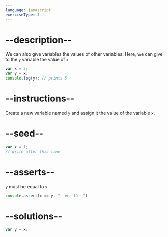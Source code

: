 ```yaml
---
language: javascript
exerciseType: 1
---
```


# --description--

We can also give variables the values of other variables.
Here, we can give to the `y` variable the value of `x`
```javascript
var x = 5;
var y = x;
console.log(y); // prints 5
```

# --instructions--

Create a new variable named `y` and assign it the value of the variable `x`.

# --seed--

```javascript
var x = 1;
// write after this line
```

# --asserts--

`y` must be equal to `x`.

```javascript
console.assert(x == y, "--err-t1--")
```

# --solutions--

```javascript
var y = x;
```
